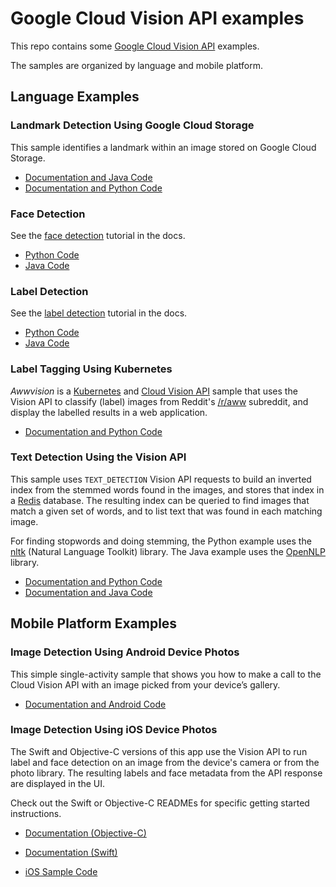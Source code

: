 
# Google Cloud Vision API examples

This repo contains some [Google Cloud Vision
API](https://cloud.google.com/vision/) examples.

The samples are organized by language and mobile platform.

## Language Examples

### Landmark Detection Using Google Cloud Storage

This sample identifies a landmark within an image stored on
Google Cloud Storage.

- [Documentation and Java Code](https://github.com/GoogleCloudPlatform/java-docs-samples/tree/master/vision/landmark-detection)
- [Documentation and Python Code](https://github.com/GoogleCloudPlatform/cloud-vision/tree/master/python/landmark_detection/)

### Face Detection

See the [face detection](https://cloud.google.com/vision/docs/face-tutorial) tutorial in the docs.

- [Python Code](https://github.com/GoogleCloudPlatform/python-docs-samples/tree/master/vision/api/face_detection)
- [Java Code](https://github.com/GoogleCloudPlatform/java-docs-samples/tree/master/vision/face-detection)

### Label Detection

See the [label detection](https://cloud.google.com/vision/docs/label-tutorial) tutorial in the docs.

- [Python Code](https://github.com/GoogleCloudPlatform/python-docs-samples/tree/master/vision/api/label)
- [Java Code](https://github.com/GoogleCloudPlatform/java-docs-samples/tree/master/vision/label)

### Label Tagging Using Kubernetes

*Awwvision* is a [Kubernetes](https://github.com/kubernetes/kubernetes/) and
[Cloud Vision API](https://cloud.google.com/vision/) sample that uses the
Vision API to classify (label) images from Reddit's
[/r/aww](https://reddit.com/r/aww) subreddit, and display the labelled results
in a web application.

- [Documentation and Python Code](https://github.com/GoogleCloudPlatform/cloud-vision/tree/master/python/awwvision)

### Text Detection Using the Vision API

This sample uses `TEXT_DETECTION` Vision API requests to build an inverted
index from the stemmed words found in the images, and stores that index in a
[Redis](redis.io) database. The resulting index can be queried to find
images that match a given set of words, and to list text that was found in each
matching image.

For finding stopwords and doing stemming, the Python example uses the
[nltk](http://www.nltk.org/index.html) (Natural Language Toolkit) library.
The Java example uses the [OpenNLP](https://opennlp.apache.org/) library.

- [Documentation and Python Code](https://github.com/GoogleCloudPlatform/cloud-vision/tree/master/python/text)
- [Documentation and Java Code](https://github.com/GoogleCloudPlatform/java-docs-samples/tree/master/vision/text)

## Mobile Platform Examples

### Image Detection Using Android Device Photos

This simple single-activity sample that shows you how to make a call to the
Cloud Vision API with an image picked from your device’s gallery.

- [Documentation and Android Code](https://github.com/GoogleCloudPlatform/cloud-vision/tree/master/android)

### Image Detection Using iOS Device Photos

The Swift and Objective-C versions of this app use the Vision API to run label
and face detection on an image from the device's camera or from the photo library. The resulting
labels and face metadata from the API response are displayed in the UI.

Check out the Swift or Objective-C READMEs for specific getting started
instructions.

- [Documentation (Objective-C)](https://github.com/GoogleCloudPlatform/cloud-vision/tree/master/ios/Objective-C/README.md)

- [Documentation (Swift)](https://github.com/GoogleCloudPlatform/cloud-vision/tree/master/ios/Swift/README.md)

- [iOS Sample Code](https://github.com/GoogleCloudPlatform/cloud-vision/tree/master/ios)

